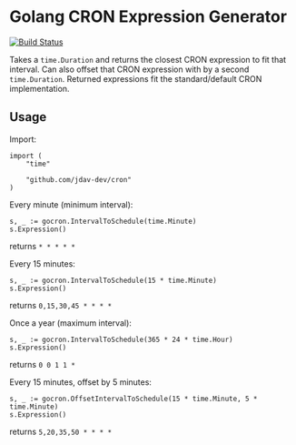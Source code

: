 Golang CRON Expression Generator
================================
[![Build Status](https://travis-ci.org/jdav-dev/gocron.svg?branch=master)](https://travis-ci.org/jdav-dev/gocron)

Takes a `time.Duration` and returns the closest CRON expression to fit that
interval.  Can also offset that CRON expression with by a second
`time.Duration`.  Returned expressions fit the standard/default CRON
implementation.

Usage
-----
Import:
```golang
import (
	"time"

	"github.com/jdav-dev/cron"
)
```

Every minute (minimum interval):
```golang
s, _ := gocron.IntervalToSchedule(time.Minute)
s.Expression()
```
returns `* * * * *`

Every 15 minutes:
```golang
s, _ := gocron.IntervalToSchedule(15 * time.Minute)
s.Expression()
```
returns `0,15,30,45 * * * *`

Once a year (maximum interval):
```golang
s, _ := gocron.IntervalToSchedule(365 * 24 * time.Hour)
s.Expression()
```
returns `0 0 1 1 *`

Every 15 minutes, offset by 5 minutes:
```golang
s, _ := gocron.OffsetIntervalToSchedule(15 * time.Minute, 5 * time.Minute)
s.Expression()
```
returns `5,20,35,50 * * * *`
